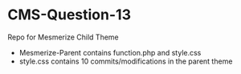 # CMS-Question-13
Repo for Mesmerize Child Theme

- Mesmerize-Parent contains function.php and style.css
- style.css contains 10 commits/modifications in the parent theme
